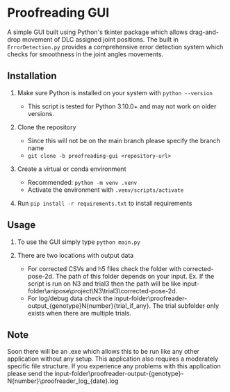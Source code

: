 # Proofreading GUI

A simple GUI built using Python's tkinter package which allows drag-and-drop movement of DLC assigned joint positions. The built in `ErrorDetection.py` provides a comprehensive error detection system which checks for smoothness in the joint angles movements.

## Installation

1. Make sure Python is installed on your system with `python --version`
    - This script is tested for Python 3.10.0+ and may not work on older versions.

2. Clone the repository
    - Since this will not be on the main branch please specify the branch name
    - `git clone -b proofreading-gui <repository-url>` 

3. Create a virtual or conda environment
    - Recommended: `python -m venv .venv`
    - Activate the environment with `.venv/scripts/activate`

4. Run `pip install -r requirements.txt` to install requirements

## Usage

1. To use the GUI simply type `python main.py`

2. There are two locations with output data
    - For corrected CSVs and h5 files check the folder with corrected-pose-2d. The path of this folder depends on your input. Ex. If the script is run on N3 and trial3 then the path will be like input-folder\anipose\project\N3\trial3\corrected-pose-2d.
    - For log/debug data check the input-folder\proofreader-output_{genotype}N{number}\{trial_if_any}. The trial subfolder only exists when there are multiple trials.


## Note

Soon there will be an .exe which allows this to be run like any other application without any setup. This application also requires a moderately specific file structure. If you experience any problems with this application please send the input-folder\proofreader-output-{genotype}-N{number}\proofreader_log_{date}.log


